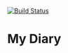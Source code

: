 [![Build Status](https://travis-ci.org/hnobi/myDiary.svg?branch=develop)](https://travis-ci.org/hnobi/myDiary)

# My Diary
